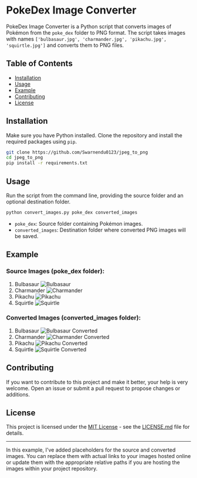 # PokeDex Image Converter

PokeDex Image Converter is a Python script that converts images of Pokémon from the `poke_dex` folder to PNG format. The script takes images with names `['bulbasaur.jpg', 'charmander.jpg', 'pikachu.jpg', 'squirtle.jpg']` and converts them to PNG files.

## Table of Contents

- [Installation](#installation)
- [Usage](#usage)
- [Example](#example)
- [Contributing](#contributing)
- [License](#license)

## Installation

Make sure you have Python installed. Clone the repository and install the required packages using `pip`.

```bash
git clone https://github.com/Swarnendu0123/jpeg_to_png
cd jpeg_to_png
pip install -r requirements.txt
```

## Usage

Run the script from the command line, providing the source folder and an optional destination folder.

```bash
python convert_images.py poke_dex converted_images
```

- `poke_dex`: Source folder containing Pokémon images.
- `converted_images`: Destination folder where converted PNG images will be saved.

## Example

### Source Images (poke_dex folder):

1. Bulbasaur ![Bulbasaur](poke_dex/bulbasaur.jpg)
2. Charmander ![Charmander](poke_dex/charmander.jpg)
3. Pikachu ![Pikachu](poke_dex/pikachu.jpg)
4. Squirtle ![Squirtle](poke_dex/squirtle.jpg)

### Converted Images (converted_images folder):

1. Bulbasaur ![Bulbasaur Converted](converted_images/bulbasaur.png)
2. Charmander ![Charmander Converted](converted_images/charmander.png)
3. Pikachu ![Pikachu Converted](converted_images/pikachu.png)
4. Squirtle ![Squirtle Converted](converted_images/squirtle.png)

## Contributing

If you want to contribute to this project and make it better, your help is very welcome. Open an issue or submit a pull request to propose changes or additions.

## License

This project is licensed under the [MIT License](LICENSE.md) - see the [LICENSE.md](LICENSE.md) file for details.

---

In this example, I've added placeholders for the source and converted images. You can replace them with actual links to your images hosted online or update them with the appropriate relative paths if you are hosting the images within your project repository.